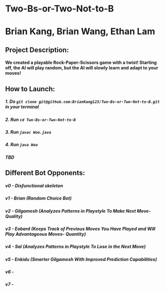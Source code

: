 # Two-Bs-or-Two-Not-to-B
# Brian Kang, Brian Wang, Ethan Lam
## Project Description: 
#### We created a playable Rock-Paper-Scissors game with a twist! Starting off, the AI will play random, but the AI will slowly learn and adapt to your moves! 

## How to Launch:
##### 1. Do `git clone git@github.com:BrianKang123/Two-Bs-or-Two-Not-to-B.git` in your terminal
##### 2. Run `cd Two-Bs-or-Two-Not-to-B` 
##### 3. Run `javac Woo.java`
##### 4. Run `java Woo`
##### **TBD**

## Different Bot Opponents:
##### v0 - Disfunctional skeleton
##### v1 - Brian (Random Choice Bot)
##### v2 - Gilgamesh (Analyzes Patterns in Playstyle To Make Next Move- Quality)
##### v3 - Eobard (Keeps Track of Previous Moves You Have Played and Will Play Advantageous Moves- Quantity)
##### v4 - Sal (Analyzes Patterns in Playstyle To Lose in the Next Move) 
##### v5 - Enkidu (Smarter Gilgamesh With Improved Prediction Capabilities) 
##### v6 -
##### v7 -

